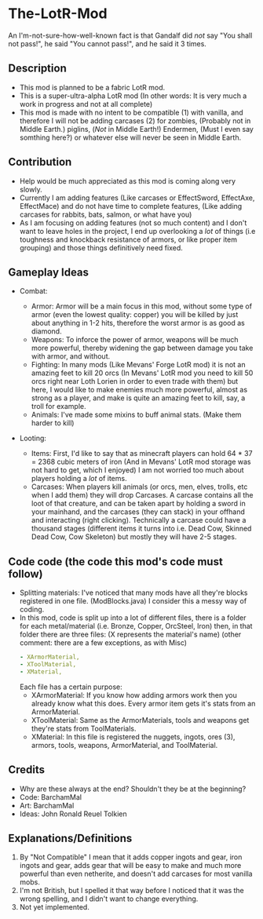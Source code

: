 # The-LotR-Mod
 An I'm-not-sure-how-well-known fact is that Gandalf did _not_ say "You shall not pass!", he said "You cannot pass!", and he said it 3 times.

## Description
 - This mod is planned to be a fabric LotR mod.
 - This is a super-ultra-alpha LotR mod (In other words: It is very much a work in progress and not at all complete)
 - This mod is made with no intent to be compatible (1) with vanilla, and therefore I will not be adding carcases (2) for zombies, (Probably not in Middle Earth.) piglins, (_Not_ in Middle Earth!) Endermen, (Must I even say somthing here?) or whatever else will never be seen in Middle Earth.

## Contribution
 - Help would be much appreciated as this mod is coming along very slowly.
 - Currently I am adding features (Like carcases or EffectSword, EffectAxe, EffectMace) and do not have time to complete features, (Like adding carcases for rabbits, bats, salmon, or what have you)
 - As I am focusing on adding features (not so much content) and I don't want to leave holes in the project, I end up overlooking a _lot_ of things (i.e toughness and knockback resistance of armors, or like proper item grouping) and those things definitively need fixed.

## Gameplay Ideas
- Combat:
  - Armor: Armor will be a main focus in this mod, without some type of armor (even the lowest quality: copper) you will be killed by just about anything in 1-2 hits, therefore the worst armor is as good as diamond.
  - Weapons: To inforce the power of armor, weapons will be much more powerful, thereby widening the gap between damage you take with armor, and without.
  - Fighting: In many mods (Like Mevans' Forge LotR mod) it is not an amazing feet to kill 20 orcs (In Mevans' LotR mod you need to kill 50 orcs right near Loth Lorien in order to even trade with them) but here, I would like to make enemies much more powerful, almost as strong as a player, and make is quite an amazing feet to kill, say, a troll for example.
  - Animals: I've made some mixins to buff animal stats. (Make them harder to kill)

 - Looting:
   - Items: First, I'd like to say that as minecraft players can hold 64 * 37 = 2368 cubic meters of iron (And in Mevans' LotR mod storage was not hard to get, which I enjoyed) I am not worried too much about players holding a _lot_ of items.
   - Carcases: When players kill animals (or orcs, men, elves, trolls, etc when I add them) they will drop Carcases. A carcase contains all the loot of that creature, and can be taken apart by holding a sword in your mainhand, and the carcases (they can stack) in your offhand and interacting (right clicking). Technically a carcase could have a thousand stages (different items it turns into i.e. Dead Cow, Skinned Dead Cow, Cow Skeleton) but mostly they will have 2-5 stages.
  
## Code code (the code this mod's code must follow)
 - Splitting materials: I've noticed that many mods have all they're blocks registered in one file. (ModBlocks.java) I consider this a messy way of coding.
 - In this mod, code is split up into a lot of different files, there is a folder for each metal/material (i.e. Bronze, Copper, OrcSteel, Iron) then, in that folder there are three files: (X represents the material's name) (other comment: there are a few exceptions, as with Misc)
      ```yaml
      - XArmorMaterial,
      - XToolMaterial,
      - XMaterial,
      ```
    Each file has a certain purpose:
      - XArmorMaterial: If you know how adding armors work then you already know what this does. Every armor item gets it's stats from an ArmorMaterial.
      - XToolMaterial: Same as the ArmorMaterials, tools and weapons get they're stats from ToolMaterials.
      - XMaterial: In this file is registered the nuggets, ingots, ores  (3), armors, tools, weapons, ArmorMaterial, and ToolMaterial.
 

## Credits
- Why are these always at the end? Shouldn't they be at the beginning?
- Code: BarchamMal
- Art: BarchamMal
- Ideas: John Ronald Reuel Tolkien

## Explanations/Definitions
 1. By "Not Compatible" I mean that it adds copper ingots and gear, iron ingots and gear, adds gear that will be easy to make and much more powerful than even netherite, and doesn't add carcases for most vanilla mobs.
 2. I'm not British, but I spelled it that way before I noticed that it was the wrong spelling, and I didn't want to change everything.
 3. Not yet implemented.
